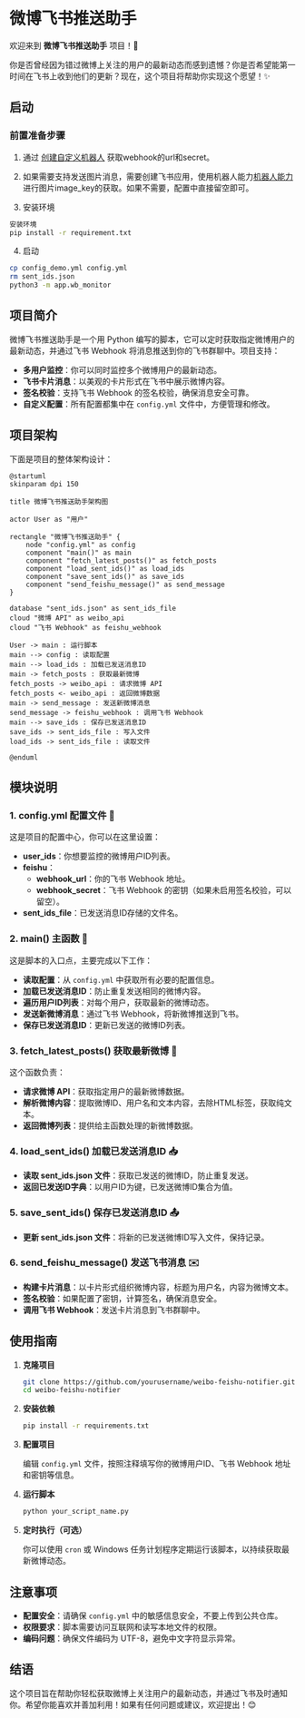 # 微博飞书推送助手

欢迎来到 **微博飞书推送助手** 项目！🎉

你是否曾经因为错过微博上关注的用户的最新动态而感到遗憾？你是否希望能第一时间在飞书上收到他们的更新？现在，这个项目将帮助你实现这个愿望！✨

## 启动


### 前置准备步骤

1. 通过 [创建自定义机器人](https://open.larkoffice.com/document/client-docs/bot-v3/add-custom-bot?lang=zh-CN) 获取webhook的url和secret。

2. 如果需要支持发送图片消息，需要创建飞书应用，使用机器人能力[机器人能力](https://open.larkoffice.com/document/client-docs/bot-v3/bot-overview)进行图片image_key的获取。如果不需要，配置中直接留空即可。

3. 安装环境

```bash
安装环境
pip install -r requirement.txt
```

4. 启动

```bash
cp config_demo.yml config.yml
rm sent_ids.json
python3 -m app.wb_monitor
```

## 项目简介

微博飞书推送助手是一个用 Python 编写的脚本，它可以定时获取指定微博用户的最新动态，并通过飞书 Webhook 将消息推送到你的飞书群聊中。项目支持：

- **多用户监控**：你可以同时监控多个微博用户的最新动态。
- **飞书卡片消息**：以美观的卡片形式在飞书中展示微博内容。
- **签名校验**：支持飞书 Webhook 的签名校验，确保消息安全可靠。
- **自定义配置**：所有配置都集中在 `config.yml` 文件中，方便管理和修改。

## 项目架构

下面是项目的整体架构设计：

```plantuml
@startuml
skinparam dpi 150

title 微博飞书推送助手架构图

actor User as "用户"

rectangle "微博飞书推送助手" {
    node "config.yml" as config
    component "main()" as main
    component "fetch_latest_posts()" as fetch_posts
    component "load_sent_ids()" as load_ids
    component "save_sent_ids()" as save_ids
    component "send_feishu_message()" as send_message
}

database "sent_ids.json" as sent_ids_file
cloud "微博 API" as weibo_api
cloud "飞书 Webhook" as feishu_webhook

User -> main : 运行脚本
main --> config : 读取配置
main --> load_ids : 加载已发送消息ID
main -> fetch_posts : 获取最新微博
fetch_posts -> weibo_api : 请求微博 API
fetch_posts <- weibo_api : 返回微博数据
main -> send_message : 发送新微博消息
send_message -> feishu_webhook : 调用飞书 Webhook
main --> save_ids : 保存已发送消息ID
save_ids -> sent_ids_file : 写入文件
load_ids -> sent_ids_file : 读取文件

@enduml
```

## 模块说明

### 1. config.yml 配置文件 📄

这是项目的配置中心，你可以在这里设置：

- **user_ids**：你想要监控的微博用户ID列表。
- **feishu**：
  - **webhook_url**：你的飞书 Webhook 地址。
  - **webhook_secret**：飞书 Webhook 的密钥（如果未启用签名校验，可以留空）。
- **sent_ids_file**：已发送消息ID存储的文件名。

### 2. main() 主函数 🚀

这是脚本的入口点，主要完成以下工作：

- **读取配置**：从 `config.yml` 中获取所有必要的配置信息。
- **加载已发送消息ID**：防止重复发送相同的微博内容。
- **遍历用户ID列表**：对每个用户，获取最新的微博动态。
- **发送新微博消息**：通过飞书 Webhook，将新微博推送到飞书。
- **保存已发送消息ID**：更新已发送的微博ID列表。

### 3. fetch_latest_posts() 获取最新微博 📰

这个函数负责：

- **请求微博 API**：获取指定用户的最新微博数据。
- **解析微博内容**：提取微博ID、用户名和文本内容，去除HTML标签，获取纯文本。
- **返回微博列表**：提供给主函数处理的新微博数据。

### 4. load_sent_ids() 加载已发送消息ID 📥

- **读取 sent_ids.json 文件**：获取已发送的微博ID，防止重复发送。
- **返回已发送ID字典**：以用户ID为键，已发送微博ID集合为值。

### 5. save_sent_ids() 保存已发送消息ID 📤

- **更新 sent_ids.json 文件**：将新的已发送微博ID写入文件，保持记录。

### 6. send_feishu_message() 发送飞书消息 ✉️

- **构建卡片消息**：以卡片形式组织微博内容，标题为用户名，内容为微博文本。
- **签名校验**：如果配置了密钥，计算签名，确保消息安全。
- **调用飞书 Webhook**：发送卡片消息到飞书群聊中。

## 使用指南

1. **克隆项目**

   ```bash
   git clone https://github.com/yourusername/weibo-feishu-notifier.git
   cd weibo-feishu-notifier
   ```

2. **安装依赖**

   ```bash
   pip install -r requirements.txt
   ```

3. **配置项目**

   编辑 `config.yml` 文件，按照注释填写你的微博用户ID、飞书 Webhook 地址和密钥等信息。

4. **运行脚本**

   ```bash
   python your_script_name.py
   ```

5. **定时执行（可选）**

   你可以使用 `cron` 或 Windows 任务计划程序定期运行该脚本，以持续获取最新微博动态。

## 注意事项

- **配置安全**：请确保 `config.yml` 中的敏感信息安全，不要上传到公共仓库。
- **权限要求**：脚本需要访问互联网和读写本地文件的权限。
- **编码问题**：确保文件编码为 UTF-8，避免中文字符显示异常。

## 结语

这个项目旨在帮助你轻松获取微博上关注用户的最新动态，并通过飞书及时通知你。希望你能喜欢并善加利用！如果有任何问题或建议，欢迎提出！😊
